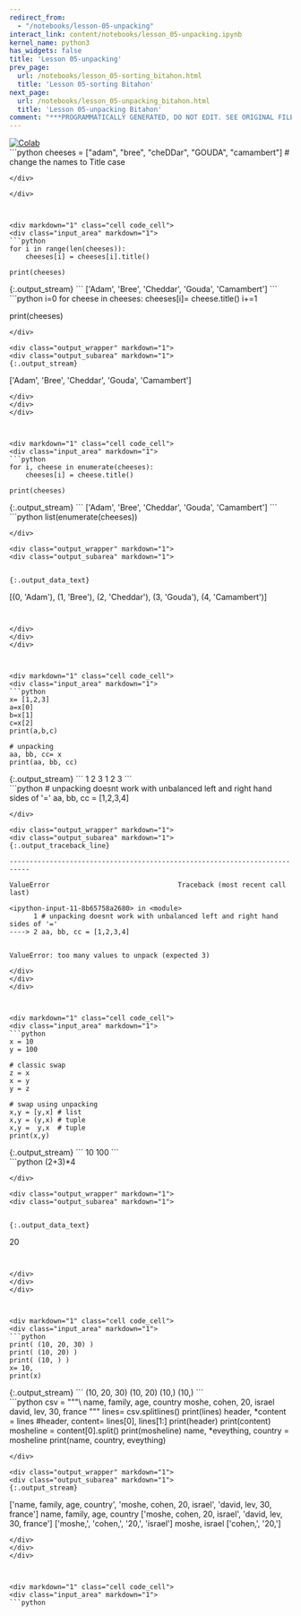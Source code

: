 ```yaml
---
redirect_from:
  - "/notebooks/lesson-05-unpacking"
interact_link: content/notebooks/lesson_05-unpacking.ipynb
kernel_name: python3
has_widgets: false
title: 'Lesson 05-unpacking'
prev_page:
  url: /notebooks/lesson_05-sorting_bitahon.html
  title: 'Lesson 05-sorting Bitahon'
next_page:
  url: /notebooks/lesson_05-unpacking_bitahon.html
  title: 'Lesson 05-unpacking Bitahon'
comment: "***PROGRAMMATICALLY GENERATED, DO NOT EDIT. SEE ORIGINAL FILES IN /content***"
---
```

<a href="https://colab.research.google.com/github/aviadr1/learn-python/blob/master/live%20class%20demonstrations/lesson%2005%20-%20unpacking.ipynb" target="_blank">
<img src="https://colab.research.google.com/assets/colab-badge.svg" 
     title="Open this file in Google Colab" alt="Colab"/>
</a>




<div markdown="1" class="cell code_cell">
<div class="input_area" markdown="1">
```python
cheeses = ["adam", "bree", "cheDDar", "GOUDA", "camambert"]
# change the names to Title case

```
</div>

</div>



<div markdown="1" class="cell code_cell">
<div class="input_area" markdown="1">
```python
for i in range(len(cheeses)):
    cheeses[i] = cheeses[i].title()

print(cheeses)

```
</div>

<div class="output_wrapper" markdown="1">
<div class="output_subarea" markdown="1">
{:.output_stream}
```
['Adam', 'Bree', 'Cheddar', 'Gouda', 'Camambert']
```
</div>
</div>
</div>



<div markdown="1" class="cell code_cell">
<div class="input_area" markdown="1">
```python
i=0
for cheese in cheeses:
    cheeses[i]= cheese.title()
    i+=1
    
print(cheeses)

```
</div>

<div class="output_wrapper" markdown="1">
<div class="output_subarea" markdown="1">
{:.output_stream}
```
['Adam', 'Bree', 'Cheddar', 'Gouda', 'Camambert']
```
</div>
</div>
</div>



<div markdown="1" class="cell code_cell">
<div class="input_area" markdown="1">
```python
for i, cheese in enumerate(cheeses):
    cheeses[i] = cheese.title()
    
print(cheeses)

```
</div>

<div class="output_wrapper" markdown="1">
<div class="output_subarea" markdown="1">
{:.output_stream}
```
['Adam', 'Bree', 'Cheddar', 'Gouda', 'Camambert']
```
</div>
</div>
</div>



<div markdown="1" class="cell code_cell">
<div class="input_area" markdown="1">
```python
list(enumerate(cheeses))

```
</div>

<div class="output_wrapper" markdown="1">
<div class="output_subarea" markdown="1">


{:.output_data_text}
```
[(0, 'Adam'), (1, 'Bree'), (2, 'Cheddar'), (3, 'Gouda'), (4, 'Camambert')]
```


</div>
</div>
</div>



<div markdown="1" class="cell code_cell">
<div class="input_area" markdown="1">
```python
x= [1,2,3]
a=x[0]
b=x[1]
c=x[2]
print(a,b,c)

# unpacking
aa, bb, cc= x
print(aa, bb, cc)

```
</div>

<div class="output_wrapper" markdown="1">
<div class="output_subarea" markdown="1">
{:.output_stream}
```
1 2 3
1 2 3
```
</div>
</div>
</div>



<div markdown="1" class="cell code_cell">
<div class="input_area" markdown="1">
```python
# unpacking doesnt work with unbalanced left and right hand sides of '='
aa, bb, cc = [1,2,3,4]

```
</div>

<div class="output_wrapper" markdown="1">
<div class="output_subarea" markdown="1">
{:.output_traceback_line}
```

    ---------------------------------------------------------------------------

    ValueError                                Traceback (most recent call last)

    <ipython-input-11-8b65758a2680> in <module>
          1 # unpacking doesnt work with unbalanced left and right hand sides of '='
    ----> 2 aa, bb, cc = [1,2,3,4]
    

    ValueError: too many values to unpack (expected 3)


```
</div>
</div>
</div>



<div markdown="1" class="cell code_cell">
<div class="input_area" markdown="1">
```python
x = 10
y = 100

# classic swap
z = x
x = y
y = z

# swap using unpacking
x,y = [y,x] # list
x,y = (y,x) # tuple
x,y =  y,x  # tuple
print(x,y)

```
</div>

<div class="output_wrapper" markdown="1">
<div class="output_subarea" markdown="1">
{:.output_stream}
```
10 100
```
</div>
</div>
</div>



<div markdown="1" class="cell code_cell">
<div class="input_area" markdown="1">
```python
(2+3)*4

```
</div>

<div class="output_wrapper" markdown="1">
<div class="output_subarea" markdown="1">


{:.output_data_text}
```
20
```


</div>
</div>
</div>



<div markdown="1" class="cell code_cell">
<div class="input_area" markdown="1">
```python
print( (10, 20, 30) )
print( (10, 20) )
print( (10, ) )
x= 10,  
print(x)

```
</div>

<div class="output_wrapper" markdown="1">
<div class="output_subarea" markdown="1">
{:.output_stream}
```
(10, 20, 30)
(10, 20)
(10,)
(10,)
```
</div>
</div>
</div>



<div markdown="1" class="cell code_cell">
<div class="input_area" markdown="1">
```python
csv = """\
name, family, age, country
moshe, cohen, 20, israel
david, lev, 30, france
"""
lines= csv.splitlines()
print(lines)
header, *content = lines
#header, content= lines[0], lines[1:]
print(header)
print(content)
mosheline = content[0].split()
print(mosheline)
name, *eveything, country = mosheline
print(name, country, eveything)

```
</div>

<div class="output_wrapper" markdown="1">
<div class="output_subarea" markdown="1">
{:.output_stream}
```
['name, family, age, country', 'moshe, cohen, 20, israel', 'david, lev, 30, france']
name, family, age, country
['moshe, cohen, 20, israel', 'david, lev, 30, france']
['moshe,', 'cohen,', '20,', 'israel']
moshe, israel ['cohen,', '20,']
```
</div>
</div>
</div>



<div markdown="1" class="cell code_cell">
<div class="input_area" markdown="1">
```python



```
</div>

</div>


